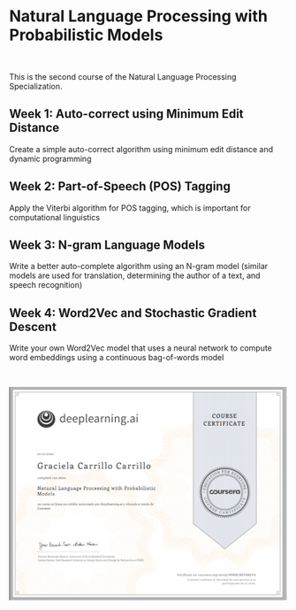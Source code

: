 
# Natural Language Processing with Probabilistic Models

<br>

This is the second course of the Natural Language Processing Specialization.

## Week 1: Auto-correct using Minimum Edit Distance
Create a simple auto-correct algorithm using minimum edit distance and dynamic programming

## Week 2: Part-of-Speech (POS) Tagging
Apply the Viterbi algorithm for POS tagging, which is important for computational linguistics

## Week 3: N-gram Language Models
Write a better auto-complete algorithm using an N-gram model (similar models are used for translation, determining the author of a text, and speech recognition)

## Week 4: Word2Vec and Stochastic Gradient Descent
Write your own Word2Vec model that uses a neural network to compute word embeddings using a continuous bag-of-words model

<br/>

![](Images\Certificate_Course_2.png)
